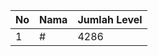 | No | Nama            | Jumlah Level |
|----|-----------------|--------------|
| 1  | #    |    4286        |
